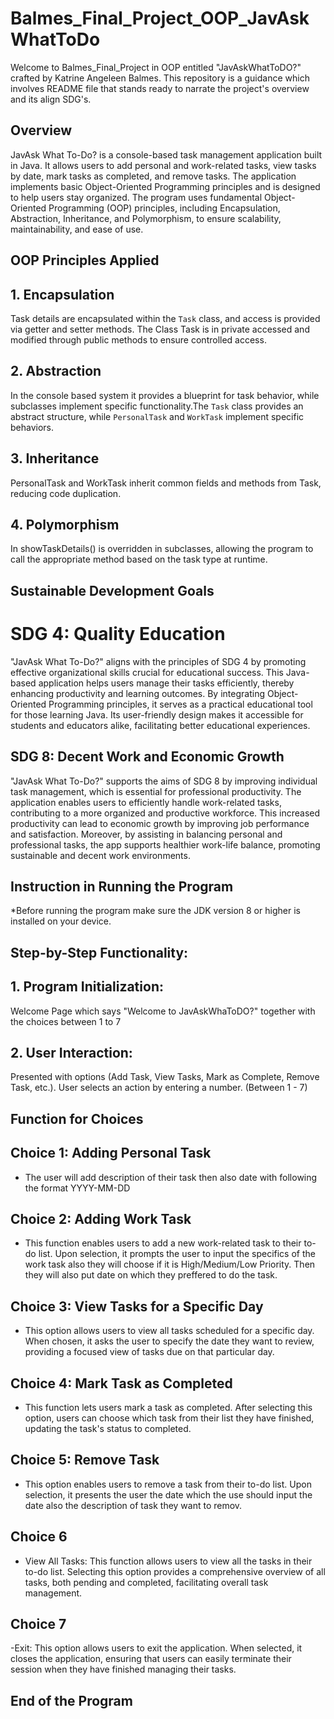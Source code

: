 # Balmes_Final_Project_OOP_JavAskWhatToDo
Welcome to Balmes_Final_Project in OOP entitled "JavAskWhatToDO?" crafted by Katrine Angeleen Balmes. This repository is a guidance which involves README file that stands ready to narrate the project's overview and its align SDG's. 
## Overview
JavAsk What To-Do?  is a console-based task management application built in Java. It allows users to add personal and work-related tasks, view tasks by date, mark tasks as completed, and remove tasks. The application implements basic Object-Oriented Programming principles and is designed to help users stay organized. The program uses fundamental Object-Oriented Programming (OOP) principles, including Encapsulation, Abstraction, Inheritance, and Polymorphism, to ensure scalability, maintainability, and ease of use.
## OOP Principles Applied
## 1. Encapsulation
Task details are encapsulated within the `Task` class, and access is provided via getter and setter methods. The Class Task is in private accessed and modified through public methods to ensure controlled access.
## 2. Abstraction
In the console based system it provides a blueprint for task behavior, while subclasses implement specific functionality.The `Task` class provides an abstract structure, while `PersonalTask` and `WorkTask` implement specific behaviors.
## 3. Inheritance
PersonalTask and WorkTask inherit common fields and methods from Task, reducing code duplication.
## 4. Polymorphism
In showTaskDetails() is overridden in subclasses, allowing the program to call the appropriate method based on the task type at runtime.
## Sustainable Development Goals 
# SDG 4: Quality Education
"JavAsk What To-Do?" aligns with the principles of SDG 4 by promoting effective organizational skills crucial for educational success. This Java-based application helps users manage their tasks efficiently, thereby enhancing productivity and learning outcomes. By integrating Object-Oriented Programming principles, it serves as a practical educational tool for those learning Java. Its user-friendly design makes it accessible for students and educators alike, facilitating better educational experiences.
## SDG 8: Decent Work and Economic Growth
"JavAsk What To-Do?" supports the aims of SDG 8 by improving individual task management, which is essential for professional productivity. The application enables users to efficiently handle work-related tasks, contributing to a more organized and productive workforce. This increased productivity can lead to economic growth by improving job performance and satisfaction. Moreover, by assisting in balancing personal and professional tasks, the app supports healthier work-life balance, promoting sustainable and decent work environments.
## Instruction in Running the Program
*Before running the program make sure the JDK version 8 or higher is installed on your device. 
## Step-by-Step Functionality:
## 1. Program Initialization:
   Welcome Page which says "Welcome to JavAskWhaToDO?" together with the choices between 1 to 7
## 2. User Interaction:
   Presented with options (Add Task, View Tasks, Mark as Complete, Remove Task, etc.).
   User selects an action by entering a number. (Between 1 - 7)
## Function for Choices
## Choice 1: Adding Personal Task 
- The user will add description of their task then also date with following the format YYYY-MM-DD
## Choice 2: Adding Work Task 
- This function enables users to add a new work-related task to their to-do list. Upon selection,       it prompts the user to input the specifics of the work task also they will choose if it is High/Medium/Low Priority. Then they will also put date on which they preffered to do the task.
## Choice 3: View Tasks for a Specific Day
- This option allows users to view all tasks scheduled for a specific day. When chosen, it asks the user to specify the date they want to review, providing a focused view of tasks due on that particular day.
## Choice 4: Mark Task as Completed 
- This function lets users mark a task as completed. After selecting this option, users can choose which task from their list they have finished, updating the task's status to completed.
## Choice 5: Remove Task 
- This option enables users to remove a task from their to-do list. Upon selection, it presents the user the date which the use should input the date also the description of task they want to remov.
## Choice 6 
-  View All Tasks: This function allows users to view all the tasks in their to-do list. Selecting this option provides a comprehensive overview of all tasks, both pending and completed, facilitating overall task management.
## Choice 7 
-Exit: This option allows users to exit the application. When selected, it closes the application, ensuring that users can easily terminate their session when they have finished managing their tasks.
## End of the Program
